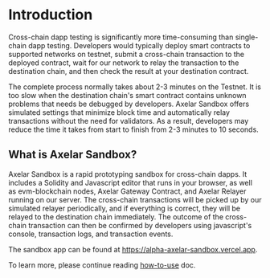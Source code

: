 # Introduction

Cross-chain dapp testing is significantly more time-consuming than single-chain dapp testing. Developers would typically deploy smart contracts to supported networks on testnet, submit a cross-chain transaction to the deployed contract, wait for our network to relay the transaction to the destination chain, and then check the result at your destination contract.

The complete process normally takes about 2-3 minutes on the Testnet. It is too slow when the destination chain's smart contract contains unknown problems that needs be debugged by developers. Axelar Sandbox offers simulated settings that minimize block time and automatically relay transactions without the need for validators. As a result, developers may reduce the time it takes from start to finish from 2-3 minutes to 10 seconds.

## What is Axelar Sandbox?

Axelar Sandbox is a rapid prototyping sandbox for cross-chain dapps. It includes a Solidity and Javascript editor that runs in your browser, as well as evm-blockchain nodes, Axelar Gateway Contract, and Axelar Relayer running on our server. The cross-chain transactions will be picked up by our simulated relayer periodically, and if everything is correct, they will be relayed to the destination chain immediately. The outcome of the cross-chain transaction can then be confirmed by developers using javascript's console, transaction logs, and transaction events.

The sandbox app can be found at https://alpha-axelar-sandbox.vercel.app.

To learn more, please continue reading [how-to-use](/dev/axelar-sandbox/how-to-use) doc.
